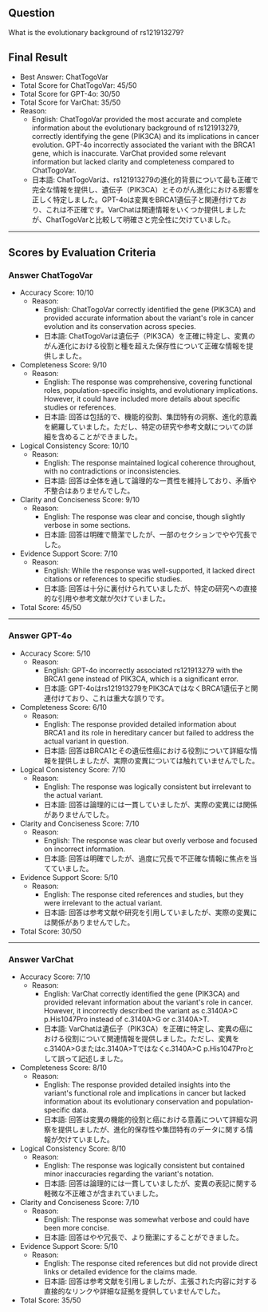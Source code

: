 ## Question

What is the evolutionary background of rs121913279?

## Final Result

- Best Answer: ChatTogoVar
- Total Score for ChatTogoVar: 45/50
- Total Score for GPT-4o: 30/50
- Total Score for VarChat: 35/50
- Reason:
  - English: ChatTogoVar provided the most accurate and complete information about the evolutionary background of rs121913279, correctly identifying the gene (PIK3CA) and its implications in cancer evolution. GPT-4o incorrectly associated the variant with the BRCA1 gene, which is inaccurate. VarChat provided some relevant information but lacked clarity and completeness compared to ChatTogoVar.
  - 日本語: ChatTogoVarは、rs121913279の進化的背景について最も正確で完全な情報を提供し、遺伝子（PIK3CA）とそのがん進化における影響を正しく特定しました。GPT-4oは変異をBRCA1遺伝子と関連付けており、これは不正確です。VarChatは関連情報をいくつか提供しましたが、ChatTogoVarと比較して明確さと完全性に欠けていました。

---

## Scores by Evaluation Criteria

### Answer ChatTogoVar
- Accuracy Score: 10/10
  - Reason: 
    - English: ChatTogoVar correctly identified the gene (PIK3CA) and provided accurate information about the variant's role in cancer evolution and its conservation across species.
    - 日本語: ChatTogoVarは遺伝子（PIK3CA）を正確に特定し、変異のがん進化における役割と種を超えた保存性について正確な情報を提供しました。
- Completeness Score: 9/10
  - Reason: 
    - English: The response was comprehensive, covering functional roles, population-specific insights, and evolutionary implications. However, it could have included more details about specific studies or references.
    - 日本語: 回答は包括的で、機能的役割、集団特有の洞察、進化的意義を網羅していました。ただし、特定の研究や参考文献についての詳細を含めることができました。
- Logical Consistency Score: 10/10
  - Reason: 
    - English: The response maintained logical coherence throughout, with no contradictions or inconsistencies.
    - 日本語: 回答は全体を通して論理的な一貫性を維持しており、矛盾や不整合はありませんでした。
- Clarity and Conciseness Score: 9/10
  - Reason: 
    - English: The response was clear and concise, though slightly verbose in some sections.
    - 日本語: 回答は明確で簡潔でしたが、一部のセクションでやや冗長でした。
- Evidence Support Score: 7/10
  - Reason: 
    - English: While the response was well-supported, it lacked direct citations or references to specific studies.
    - 日本語: 回答は十分に裏付けられていましたが、特定の研究への直接的な引用や参考文献が欠けていました。
- Total Score: 45/50

---

### Answer GPT-4o
- Accuracy Score: 5/10
  - Reason: 
    - English: GPT-4o incorrectly associated rs121913279 with the BRCA1 gene instead of PIK3CA, which is a significant error.
    - 日本語: GPT-4oはrs121913279をPIK3CAではなくBRCA1遺伝子と関連付けており、これは重大な誤りです。
- Completeness Score: 6/10
  - Reason: 
    - English: The response provided detailed information about BRCA1 and its role in hereditary cancer but failed to address the actual variant in question.
    - 日本語: 回答はBRCA1とその遺伝性癌における役割について詳細な情報を提供しましたが、実際の変異については触れていませんでした。
- Logical Consistency Score: 7/10
  - Reason: 
    - English: The response was logically consistent but irrelevant to the actual variant.
    - 日本語: 回答は論理的には一貫していましたが、実際の変異には関係がありませんでした。
- Clarity and Conciseness Score: 7/10
  - Reason: 
    - English: The response was clear but overly verbose and focused on incorrect information.
    - 日本語: 回答は明確でしたが、過度に冗長で不正確な情報に焦点を当てていました。
- Evidence Support Score: 5/10
  - Reason: 
    - English: The response cited references and studies, but they were irrelevant to the actual variant.
    - 日本語: 回答は参考文献や研究を引用していましたが、実際の変異には関係がありませんでした。
- Total Score: 30/50

---

### Answer VarChat
- Accuracy Score: 7/10
  - Reason: 
    - English: VarChat correctly identified the gene (PIK3CA) and provided relevant information about the variant's role in cancer. However, it incorrectly described the variant as c.3140A>C p.His1047Pro instead of c.3140A>G or c.3140A>T.
    - 日本語: VarChatは遺伝子（PIK3CA）を正確に特定し、変異の癌における役割について関連情報を提供しました。ただし、変異をc.3140A>Gまたはc.3140A>Tではなくc.3140A>C p.His1047Proとして誤って記述しました。
- Completeness Score: 8/10
  - Reason: 
    - English: The response provided detailed insights into the variant's functional role and implications in cancer but lacked information about its evolutionary conservation and population-specific data.
    - 日本語: 回答は変異の機能的役割と癌における意義について詳細な洞察を提供しましたが、進化的保存性や集団特有のデータに関する情報が欠けていました。
- Logical Consistency Score: 8/10
  - Reason: 
    - English: The response was logically consistent but contained minor inaccuracies regarding the variant's notation.
    - 日本語: 回答は論理的には一貫していましたが、変異の表記に関する軽微な不正確さが含まれていました。
- Clarity and Conciseness Score: 7/10
  - Reason: 
    - English: The response was somewhat verbose and could have been more concise.
    - 日本語: 回答はやや冗長で、より簡潔にすることができました。
- Evidence Support Score: 5/10
  - Reason: 
    - English: The response cited references but did not provide direct links or detailed evidence for the claims made.
    - 日本語: 回答は参考文献を引用しましたが、主張された内容に対する直接的なリンクや詳細な証拠を提供していませんでした。
- Total Score: 35/50